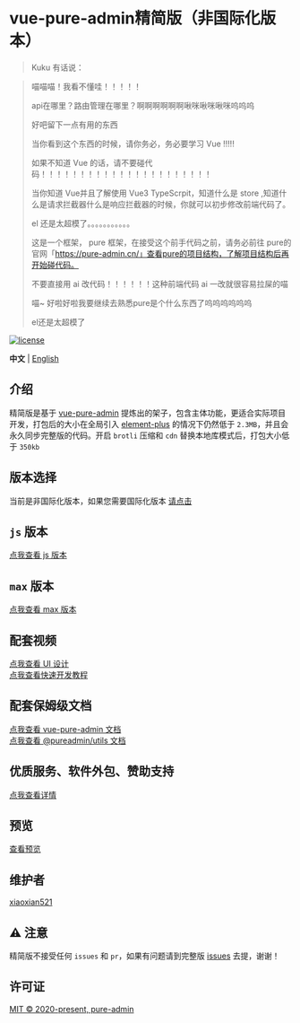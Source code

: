 <h1>vue-pure-admin精简版（非国际化版本）</h1>

> Kuku 有话说：

> 喵喵喵！我看不懂哇！！！！！
>
> api在哪里？路由管理在哪里？啊啊啊啊啊啊啾咪啾咪啾咪呜呜呜
>
> 好吧留下一点有用的东西
>
> 当你看到这个东西的时候，请你务必，务必要学习 Vue !!!!!
>
> 如果不知道 Vue 的话，请不要碰代码！！！！！！！！！！！！！！！！！！！！！！
>
> 当你知道 Vue并且了解使用 Vue3  TypeScrpit，知道什么是 store ,知道什么是请求拦截器什么是响应拦截器的时候，你就可以初步修改前端代码了。
>
> el 还是太超模了。。。。。。。。。。。
>
> 这是一个框架， pure 框架，在接受这个前手代码之前，请务必前往 pure的官网「https://pure-admin.cn/」查看pure的项目结构，了解项目结构后再开始碰代码。
>
> 不要直接用 ai 改代码！！！！！！这种前端代码 ai 一改就很容易拉屎的喵
>
> 喵~ 好啦好啦我要继续去熟悉pure是个什么东西了呜呜呜呜呜呜
>
> el还是太超模了



[![license](https://img.shields.io/github/license/pure-admin/vue-pure-admin.svg)](LICENSE)

**中文** | [English](./README.en-US.md)

## 介绍

精简版是基于 [vue-pure-admin](https://github.com/pure-admin/vue-pure-admin) 提炼出的架子，包含主体功能，更适合实际项目开发，打包后的大小在全局引入 [element-plus](https://element-plus.org) 的情况下仍然低于 `2.3MB`，并且会永久同步完整版的代码。开启 `brotli` 压缩和 `cdn` 替换本地库模式后，打包大小低于 `350kb`

## 版本选择

当前是非国际化版本，如果您需要国际化版本 [请点击](https://github.com/pure-admin/pure-admin-thin/tree/i18n)

## `js` 版本

[点我查看 js 版本](https://pure-admin.cn/pages/js/)

## `max` 版本

[点我查看 max 版本](https://pure-admin.cn/pages/max/)

## 配套视频

[点我查看 UI 设计](https://www.bilibili.com/video/BV17g411T7rq)  
[点我查看快速开发教程](https://www.bilibili.com/video/BV1kg411v7QT)

## 配套保姆级文档

[点我查看 vue-pure-admin 文档](https://pure-admin.cn/)  
[点我查看 @pureadmin/utils 文档](https://pure-admin-utils.netlify.app)

## 优质服务、软件外包、赞助支持

[点我查看详情](https://pure-admin.cn/pages/service/)

## 预览

[查看预览](https://pure-admin-thin.netlify.app/#/login)

## 维护者

[xiaoxian521](https://github.com/xiaoxian521)

## ⚠️ 注意

精简版不接受任何 `issues` 和 `pr`，如果有问题请到完整版 [issues](https://github.com/pure-admin/vue-pure-admin/issues/new/choose) 去提，谢谢！

## 许可证

[MIT © 2020-present, pure-admin](./LICENSE)
